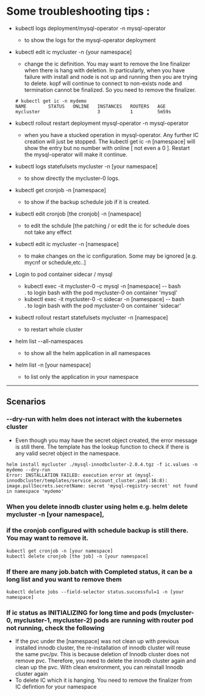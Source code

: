 # Some troubleshooting tips :
- kubectl logs deployment/mysql-operator -n mysql-operator
  - to show the logs for the mysql-operator deployment

- kubectl edit ic mycluster -n {your namespace]    
  - change the ic definition.   You may want to remove the line finalizer when there is hang with deletion.  In particularly, when you have failure with install and node is not up and running then you are trying to delete.  kopf will continue to connect to non-exists node and termination cannot be finalized.   So you need to remove the finalizer.
  ```
  # kubectl get ic -n mydemo
  NAME        STATUS   ONLINE   INSTANCES   ROUTERS   AGE
  mycluster                     3           1         5m59s
  ```

- kubectl rollout restart deployment mysql-operator -n mysql-operator 
  - when you have a stucked operation in mysql-operator.  Any further IC creation will just be stopped.  The kubectl get ic -n [namespace] will show the entry but no number with online [ not even a 0 ].   Restart the mysql-operator will make it continue.

- kubectl logs statefulsets mycluster -n [your namespace] 
  - to show directly the mycluster-0 logs.

- kubectl get cronjob -n [namespace]  
  - to show if the backup schedule job if it is created.

- kubectl edit cronjob [the cronjob] -n [namespace] 
  - to edit the schdule  [the patching / or edit the ic for schedule does not take any effect

- kubectl edit ic mycluster -n [namespace]
  - to make changes on the ic configuration.  Some may be ignored [e.g. mycnf or schedule,etc..]

- Login to pod container sidecar / mysql
  - kubectl exec -it mycluster-0 -c mysql -n [namespace] -- bash  
    . to login bash with the pod mycluster-0 on container 'mysql'
  - kubectl exec -it mycluster-0 -c sidecar -n [namespace] -- bash  
    . to login bash with the pod mycluster-0 on container 'sidecar'

- kubectl rollout restart statefulsets mycluster -n [namespace]
  - to restart whole cluster

- helm list --all-namespaces
  - to show all the helm application in all namespaces  

- helm list -n [your namespace]
  - to list only the application in your namespace

---

## Scenarios 

### --dry-run with helm does not interact with the kubernetes cluster
- Even though you may have the secret object created, the error message is still there.   The template has the lookup function to check if there is any valid secret object in the namespace.
```
helm install mycluster ./mysql-innodbcluster-2.0.4.tgz -f ic.values -n mydemo --dry-run
Error: INSTALLATION FAILED: execution error at (mysql-innodbcluster/templates/service_account_cluster.yaml:16:8): image.pullSecrets.secretName: secret 'mysql-registry-secret' not found in namespace 'mydemo'
```

### When you delete innodb cluster using helm e.g. helm delete mycluster -n [your namespace],
###   if the cronjob configured with schedule backup is still there.  You may want to remove it.
```
kubectl get cronjob -n [your namespace]
kubectl delete cronjob [the job] -n [your namespace]
```

### If there are many job.batch with Completed status, it can be a long list and you want to remove them
```
kubectl delete jobs --field-selector status.successful=1 -n [your namespace]
```

### If ic status as INITIALIZING for long time and pods (mycluster-0, mycluster-1, mycluster-2) pods are running with router pod not running, check the following

  - If the pvc under the [namespace] was not clean up with previous installed innodb cluster, the re-installation of innodb cluster will reuse the same pvc/pv.  This is because deletion of Innodb cluster does not remove pvc.   Therefore, you need to delete the innodb cluster again and clean up the pvc.  With clean environment, you can reinstall Innodb cluster again
  - To delete IC which it is hanging.  You need to remove the finalizer from IC defintion for your namespace

